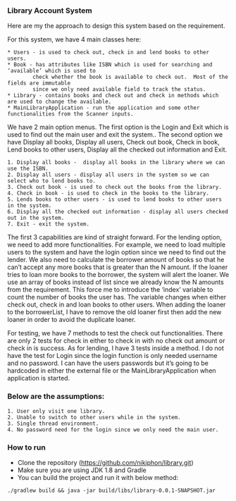 ### Library Account System

Here are my the approach to design this system based on the requirement.

For this system, we have 4 main classes here: 
```
* Users - is used to check out, check in and lend books to other users.
* Book - has attributes like ISBN which is used for searching and ‘available’ which is used to 
        check whether the book is available to check out.  Most of the fields are immutable 
        since we only need available field to track the status.
* Library - contains books and check out and check in methods which are used to change the available.
* MainLibraryApplication - run the application and some other functionalities from the Scanner inputs.
```
We have 2 main option menus.  The first option is the Login and Exit which is used to find out the main user and exit the system..  The second option we have Display all books, Display all users, Check out book, Check in book, Lend books to other users, Display all the checked out information and Exit.
```
1. Display all books -  display all books in the library where we can use the ISBN.
2. Display all users - display all users in the system so we can select who to lend books to.
3. Check out book - is used to check out the books from the library.
4. Check in book - is used to check in the books to the library.
5. Lends books to other users - is used to lend books to other users in the system.
6. Display all the checked out information - display all users checked  out in the system.
7. Exit - exit the system.
```

The first 3 capabilities are kind of straight forward.  For the lending option, we need to add more
 functionalities.  For example, we need to load multiple users to the system and have the login option 
 since we need to find out the lender.  We also need to calculate the borrower amount of books so that 
 he can’t accept any more books that is greater than the N amount.  If the loaner tries to loan more 
 books to the borrower, the system will alert the loaner.  We use an array of books instead of list 
 since we already know the N amounts from the requirement. This force me to introduce the ‘index’ 
 variable to count the number of books the user has.  The variable changes when either check out, 
 check in and loan books to other users.  When adding the loaner to the borrowerList, I have to remove the old loaner 
 first then add the new loaner in order to avoid the duplicate loaner.

For testing,  we have 7 methods to test the check out functionalities.  There are only 2 tests for check 
in either to check in with no check out amount or check in is success. As for lending, I have 3 tests inside a method.  I do not have the test for Login since the login function is only needed username and no password.  I can have the users passwords but it’s going to be hardcoded in either the external file or the 
MainLibraryApplication when application is started.

### Below are the assumptions:
```
1. User only visit one library.
2. Unable to switch to other users while in the system.
3. Single thread environment.
4. No password need for the login since we only need the main user.
```

### How to run
* Clone the repository (https://github.com/nikiphon/library.git)
* Make sure you are using JDK 1.8 and Gradle
* You can build the project and run it with below method:
```
./gradlew build && java -jar build/libs/library-0.0.1-SNAPSHOT.jar
```
